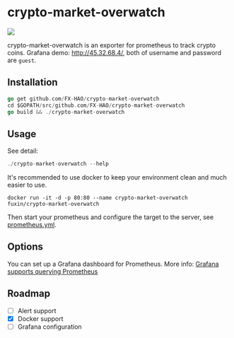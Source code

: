 # crypto-market-overwatch

[![](https://images.microbadger.com/badges/image/fuxin/crypto-market-overwatch.svg)](https://microbadger.com/images/fuxin/crypto-market-overwatch "Get your own image badge on microbadger.com")

crypto-market-overwatch is an exporter for prometheus to track crypto coins. Grafana demo: http://45.32.68.4/, both of username and password are `guest`.

## Installation

```go
go get github.com/FX-HAO/crypto-market-overwatch
cd $GOPATH/src/github.com/FX-HAO/crypto-market-overwatch
go build && ./crypto-market-overwatch
```

## Usage

See detail: 

```go
./crypto-market-overwatch --help
```

It's recommended to use docker to keep your environment clean and much easier to use.

```
docker run -it -d -p 80:80 --name crypto-market-overwatch fuxin/crypto-market-overwatch
```

Then start your prometheus and configure the target to the server, see [prometheus.yml](https://github.com/FX-HAO/crypto-market-overwatch/blob/master/prometheus/prometheus.yml).

## Options

You can set up a Grafana dashboard for Prometheus. More info: [Grafana supports querying Prometheus](https://prometheus.io/docs/visualization/grafana/)

## Roadmap

- [ ] Alert support
- [x] Docker support
- [ ] Grafana configuration
